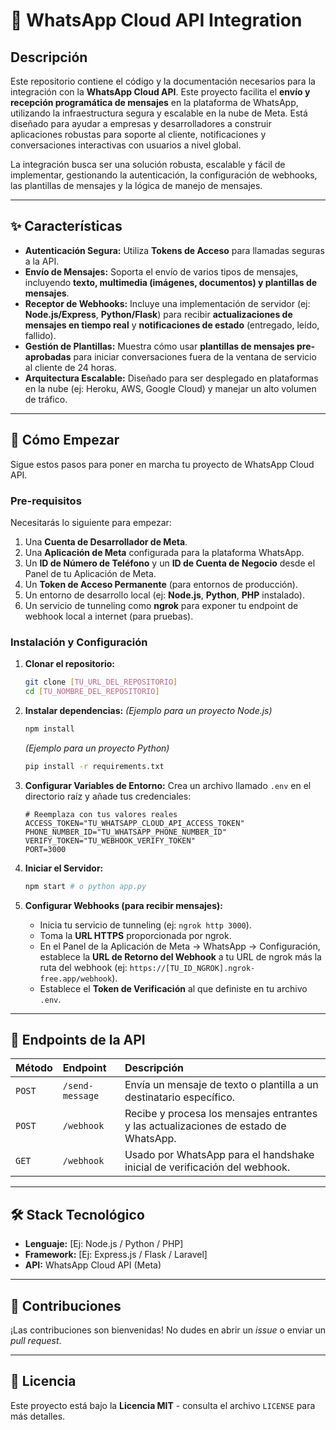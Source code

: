 # 🤖 WhatsApp Cloud API Integration

## Descripción

Este repositorio contiene el código y la documentación necesarios para la integración con la **WhatsApp Cloud API**. Este proyecto facilita el **envío y recepción programática de mensajes** en la plataforma de WhatsApp, utilizando la infraestructura segura y escalable en la nube de Meta. Está diseñado para ayudar a empresas y desarrolladores a construir aplicaciones robustas para soporte al cliente, notificaciones y conversaciones interactivas con usuarios a nivel global.

La integración busca ser una solución robusta, escalable y fácil de implementar, gestionando la autenticación, la configuración de webhooks, las plantillas de mensajes y la lógica de manejo de mensajes.

---

## ✨ Características

* **Autenticación Segura:** Utiliza **Tokens de Acceso** para llamadas seguras a la API.
* **Envío de Mensajes:** Soporta el envío de varios tipos de mensajes, incluyendo **texto, multimedia (imágenes, documentos) y plantillas de mensajes**.
* **Receptor de Webhooks:** Incluye una implementación de servidor (ej: **Node.js/Express**, **Python/Flask**) para recibir **actualizaciones de mensajes en tiempo real** y **notificaciones de estado** (entregado, leído, fallido).
* **Gestión de Plantillas:** Muestra cómo usar **plantillas de mensajes pre-aprobadas** para iniciar conversaciones fuera de la ventana de servicio al cliente de 24 horas.
* **Arquitectura Escalable:** Diseñado para ser desplegado en plataformas en la nube (ej: Heroku, AWS, Google Cloud) y manejar un alto volumen de tráfico.

---

## 🚀 Cómo Empezar

Sigue estos pasos para poner en marcha tu proyecto de WhatsApp Cloud API.

### Pre-requisitos

Necesitarás lo siguiente para empezar:

1.  Una **Cuenta de Desarrollador de Meta**.
2.  Una **Aplicación de Meta** configurada para la plataforma WhatsApp.
3.  Un **ID de Número de Teléfono** y un **ID de Cuenta de Negocio** desde el Panel de tu Aplicación de Meta.
4.  Un **Token de Acceso Permanente** (para entornos de producción).
5.  Un entorno de desarrollo local (ej: **Node.js**, **Python**, **PHP** instalado).
6.  Un servicio de tunneling como **ngrok** para exponer tu endpoint de webhook local a internet (para pruebas).

### Instalación y Configuración

1.  **Clonar el repositorio:**
    ```bash
    git clone [TU_URL_DEL_REPOSITORIO]
    cd [TU_NOMBRE_DEL_REPOSITORIO]
    ```

2.  **Instalar dependencias:**
    *(Ejemplo para un proyecto Node.js)*
    ```bash
    npm install
    ```
    *(Ejemplo para un proyecto Python)*
    ```bash
    pip install -r requirements.txt
    ```

3.  **Configurar Variables de Entorno:**
    Crea un archivo llamado `.env` en el directorio raíz y añade tus credenciales:
    ```
    # Reemplaza con tus valores reales
    ACCESS_TOKEN="TU_WHATSAPP_CLOUD_API_ACCESS_TOKEN"
    PHONE_NUMBER_ID="TU_WHATSAPP_PHONE_NUMBER_ID"
    VERIFY_TOKEN="TU_WEBHOOK_VERIFY_TOKEN"
    PORT=3000
    ```

4.  **Iniciar el Servidor:**
    ```bash
    npm start # o python app.py
    ```

5.  **Configurar Webhooks (para recibir mensajes):**
    * Inicia tu servicio de tunneling (ej: `ngrok http 3000`).
    * Toma la **URL HTTPS** proporcionada por ngrok.
    * En el Panel de la Aplicación de Meta → WhatsApp → Configuración, establece la **URL de Retorno del Webhook** a tu URL de ngrok más la ruta del webhook (ej: `https://[TU_ID_NGROK].ngrok-free.app/webhook`).
    * Establece el **Token de Verificación** al que definiste en tu archivo `.env`.

---

## 📄 Endpoints de la API

| Método | Endpoint | Descripción |
| :--- | :--- | :--- |
| `POST` | `/send-message` | Envía un mensaje de texto o plantilla a un destinatario específico. |
| `POST` | `/webhook` | Recibe y procesa los mensajes entrantes y las actualizaciones de estado de WhatsApp. |
| `GET` | `/webhook` | Usado por WhatsApp para el handshake inicial de verificación del webhook. |

---

## 🛠 Stack Tecnológico

* **Lenguaje:** [Ej: Node.js / Python / PHP]
* **Framework:** [Ej: Express.js / Flask / Laravel]
* **API:** WhatsApp Cloud API (Meta)

---

## 🤝 Contribuciones

¡Las contribuciones son bienvenidas! No dudes en abrir un *issue* o enviar un *pull request*.

---

## 📜 Licencia

Este proyecto está bajo la **Licencia MIT** - consulta el archivo `LICENSE` para más detalles.
